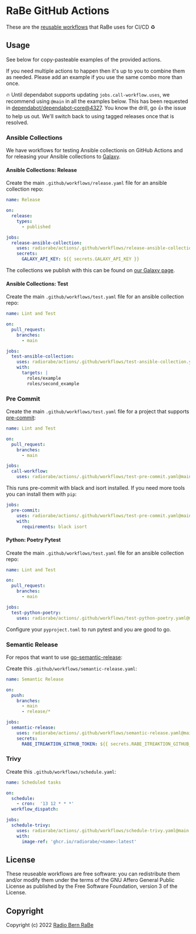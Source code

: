 # RaBe GitHub Actions

These are the [reusable workflows](https://docs.github.com/en/actions/using-workflows/reusing-workflows)
that RaBe uses for CI/CD ♻️

## Usage

See below for copy-pasteable examples of the provided actions.

If you need multiple actions to happen then it's up to you to combine them as needed. Please add an example if you use the same combo more than once.

🔥 Until dependabot supports updating `jobs.call-workflow.uses`, we recommend using `@main` in all the examples below. This has been requested in [dependabot/dependabot-core@4327](https://github.com/dependabot/dependabot-core/issues/4327). You know the drill, go 👍 the issue to help us out. We'll switch back to using tagged releases once that is resolved.

### Ansible Collections

We have workflows for testing Ansible collectionis on GitHub Actions and for releasing your Ansible collections to [Galaxy](https://galaxy.ansible.com).

#### Ansible Collections: Release

Create the main `.github/workflows/release.yaml` file for an ansible collection repo:

```yaml
name: Release

on:
  release:
    types:
      - published

jobs:
  release-ansible-collection:
    uses: radiorabe/actions/.github/workflows/release-ansible-collection.yaml@main
    secrets:
      GALAXY_API_KEY: ${{ secrets.GALAXY_API_KEY }}
```

The collections we publish with this can be found on [our Galaxy page](https://galaxy.ansible.com/radiorabe).

#### Ansible Collections: Test

Create the main `.github/workflows/test.yaml` file for an ansible collection repo:

```yaml
name: Lint and Test

on:
  pull_request:
    branches:
      - main

jobs:
  test-ansible-collection:
    uses: radiorabe/actions/.github/workflows/test-ansible-collection.yaml@main
    with:
      targets: |
        roles/example
        roles/second_example
```

### Pre Commit

Create the main `.github/workflows/test.yaml` file for a project that supports [pre-commit](https://pre-commit.com/):

```yaml
name: Lint and Test

on:
  pull_request:
    branches:
      - main

jobs:
  call-workflow:
    uses: radiorabe/actions/.github/workflows/test-pre-commit.yaml@main
```

This runs pre-commit with black and isort installed. If you need more tools you can install them with `pip`:

```yaml
jobs:
  pre-commit:
    uses: radiorabe/actions/.github/workflows/test-pre-commit.yaml@main
    with:
      requirements: black isort
```

#### Python: Poetry Pytest

Create the main `.github/workflows/test.yaml` file for an ansible collection repo:

```yaml
name: Lint and Test

on:
  pull_request:
    branches:
      - main

jobs:
  test-python-poetry:
    uses: radiorabe/actions/.github/workflows/test-python-poetry.yaml@main
```

Configure your `pyproject.toml` to run pytest and you are good to go.

### Semantic Release

For repos that want to use [go-semantic-release](https://go-semantic-release.xyz):

Create this `.github/workflows/semantic-release.yaml`:

```yaml
name: Semantic Release

on:
  push:
    branches:
      - main
      - release/*

jobs:
  semantic-release:
    uses: radiorabe/actions/.github/workflows/semantic-release.yaml@main
    secrets:
      RABE_ITREAKTION_GITHUB_TOKEN: ${{ secrets.RABE_ITREAKTION_GITHUB_TOKEN }}
```

### Trivy

Create this `.github/workflows/schedule.yaml`:

```yaml
name: Scheduled tasks

on:
  schedule:
    - cron:  '13 12 * * *'
  workflow_dispatch:

jobs:
  schedule-trivy:
    uses: radiorabe/actions/.github/workflows/schedule-trivy.yaml@main
    with:
      image-ref: 'ghcr.io/radiorabe/<name>:latest'
```

## License

These reuseable workflows are free software: you can redistribute them and/or modify them under
the terms of the GNU Affero General Public License as published by the Free
Software Foundation, version 3 of the License.

## Copyright

Copyright (c) 2022 [Radio Bern RaBe](http://www.rabe.ch)
